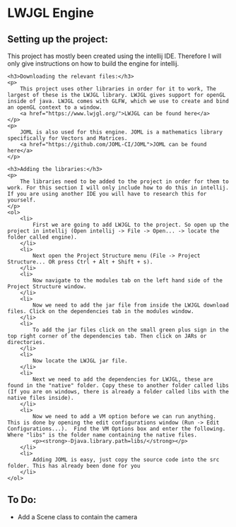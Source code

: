 <h1>LWJGL Engine</h1>
<article id="setup">
    <h2>Setting up the project:</h2>
    <p>
        This project has mostly been created using the intellij IDE. Therefore I will only give instructions on how to build the engine for intellij.
    </p>

    <h3>Downloading the relevant files:</h3>
    <p>
        This project uses other libraries in order for it to work, The largest of these is the LWJGL library. LWJGL gives support for openGL inside of java. LWJGL comes with GLFW, which we use to create and bind an openGL context to a window.
        <a href="https://www.lwjgl.org/">LWJGL can be found here</a>
    </p>
    <p>
        JOML is also used for this engine. JOML is a mathematics library specifically for Vectors and Matrices.
        <a href="https://github.com/JOML-CI/JOML">JOML can be found here</a>
    </p>

    <h3>Adding the libraries:</h3>
    <p>
        The libraries need to be added to the project in order for them to work. For this section I will only include how to do this in intellij. If you are using another IDE you will have to research this for yourself.
    </p>
    <ol>
        <li>
            First we are going to add LWJGL to the project. So open up the project in intellij (Open intellij -> File -> Open... -> locate the folder called engine).
        </li>
        <li>
            Next open the Project Structure menu (File -> Project Structure... OR press Ctrl + Alt + Shift + s).
        </li>
        <li>
            Now navigate to the modules tab on the left hand side of the Project Structure window.
        </li>
        <li>
            Now we need to add the jar file from inside the LWJGL download files. Click on the dependencies tab in the modules window.
        </li>
        <li>
            To add the jar files click on the small green plus sign in the top right corner of the dependencies tab. Then click on JARs or directories.
        </li>
        <li>
            Now locate the LWJGL jar file.
        </li>
        <li>
            Next we need to add the dependencies for LWJGL, these are found in the "native" folder. Copy these to another folder called libs (If you are on windows, there is already a folder called libs with the native files inside).
        </li>
        <li>
            Now we need to add a VM option before we can run anything. This is done by opening the edit configurations window (Run -> Edit Configurations...).  Find the VM Options box and enter the following. Where "libs" is the folder name containing the native files.
            <p><strong>-Djava.library.path=libs/</strong></p>
        </li>
        <li>
            Adding JOML is easy, just copy the source code into the src folder. This has already been done for you
        </li>
    </ol>
</article>
<article id="todo">
    <h2>To Do:</h2>
    <ul>
        <li>Add a Scene class to contain the camera</li>
    </ul>
</article>
